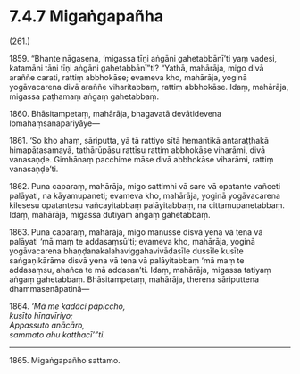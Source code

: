 # 7.4.7 Migaṅgapañha

(261.)

1859\. “Bhante nāgasena, ‘migassa tīṇi aṅgāni gahetabbānī’ti yaṃ vadesi, katamāni tāni tīṇi aṅgāni gahetabbānī”ti? “Yathā, mahārāja, migo divā araññe carati, rattiṃ abbhokāse; evameva kho, mahārāja, yoginā yogāvacarena divā araññe viharitabbaṃ, rattiṃ abbhokāse. Idaṃ, mahārāja, migassa paṭhamaṃ aṅgaṃ gahetabbaṃ.

1860\. Bhāsitampetaṃ, mahārāja, bhagavatā devātidevena lomahaṃsanapariyāye—

1861\. ‘So kho ahaṃ, sāriputta, yā tā rattiyo sītā hemantikā antaraṭṭhakā himapātasamayā, tathārūpāsu rattīsu rattiṃ abbhokāse viharāmi, divā vanasaṇḍe. Gimhānaṃ pacchime māse divā abbhokāse viharāmi, rattiṃ vanasaṇḍe’ti.

1862\. Puna caparaṃ, mahārāja, migo sattimhi vā sare vā opatante vañceti palāyati, na kāyamupaneti; evameva kho, mahārāja, yoginā yogāvacarena kilesesu opatantesu vañcayitabbaṃ palāyitabbaṃ, na cittamupanetabbaṃ. Idaṃ, mahārāja, migassa dutiyaṃ aṅgaṃ gahetabbaṃ.

1863\. Puna caparaṃ, mahārāja, migo manusse disvā yena vā tena vā palāyati ‘mā maṃ te addasaṃsū’ti; evameva kho, mahārāja, yoginā yogāvacarena bhaṇḍanakalahaviggahavivādasīle dussīle kusīte saṅgaṇikārāme disvā yena vā tena vā palāyitabbaṃ ‘mā maṃ te addasaṃsu, ahañca te mā addasan’ti. Idaṃ, mahārāja, migassa tatiyaṃ aṅgaṃ gahetabbaṃ. Bhāsitampetaṃ, mahārāja, therena sāriputtena dhammasenāpatinā—

1864\. _‘Mā me kadāci pāpiccho,_  
_kusīto hīnavīriyo;_  
_Appassuto anācāro,_  
_sammato ahu katthacī’”ti._  

---

1865\. Migaṅgapañho sattamo.
